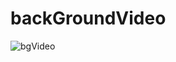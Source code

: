 # backGroundVideo
![bgVideo](https://user-images.githubusercontent.com/96654573/208320797-4872ba65-0f62-4c1c-ba62-7b359dc6cf9c.png)

